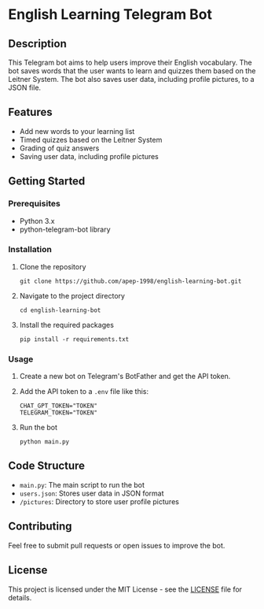# English Learning Telegram Bot

## Description

This Telegram bot aims to help users improve their English vocabulary. The bot saves words that the user wants to learn and quizzes them based on the Leitner System. The bot also saves user data, including profile pictures, to a JSON file.

## Features

- Add new words to your learning list
- Timed quizzes based on the Leitner System
- Grading of quiz answers
- Saving user data, including profile pictures

## Getting Started

### Prerequisites

- Python 3.x
- python-telegram-bot library

### Installation

1. Clone the repository

   ```
   git clone https://github.com/apep-1998/english-learning-bot.git
   ```

2. Navigate to the project directory

   ```
   cd english-learning-bot
   ```

3. Install the required packages
   ```
   pip install -r requirements.txt
   ```

### Usage

1. Create a new bot on Telegram's BotFather and get the API token.
2. Add the API token to a `.env` file like this:

   ```
   CHAT_GPT_TOKEN="TOKEN"
   TELEGRAM_TOKEN="TOKEN"
   ```

3. Run the bot
   ```
   python main.py
   ```

## Code Structure

- `main.py`: The main script to run the bot
- `users.json`: Stores user data in JSON format
- `/pictures`: Directory to store user profile pictures

## Contributing

Feel free to submit pull requests or open issues to improve the bot.

## License

This project is licensed under the MIT License - see the [LICENSE](LICENSE) file for details.
